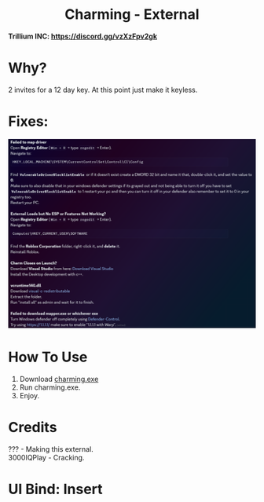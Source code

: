 <h1 align="center">Charming - External</h1>

**Trillium INC: https://discord.gg/vzXzFpv2gk**

# Why?

2 invites for a 12 day key. At this point just make it keyless.

# Fixes:

![image](https://github.com/WalmartSolutions/Charming/blob/main/fixes.png?raw=true)


# How To Use
1. Download [charming.exe](https://github.com/WalmartSolutions/Charming/raw/refs/heads/main/charming.exe)
4. Run charming.exe.
5. Enjoy.

# Credits
??? - Making this external. </br>
3000IQPlay - Cracking. </br>

# UI Bind: Insert
